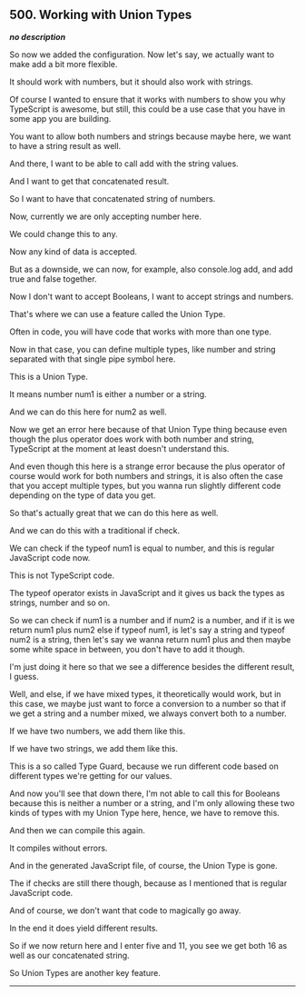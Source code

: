 ## 500. Working with Union Types

<strong><em>no description</em></strong>

<v Presenter>So now we added the configuration.</v> Now let's say, we actually
want to make add a bit more flexible. 

It should work with numbers, but it should also work with strings. 

Of course I wanted to ensure that it works with numbers to show you why
TypeScript is awesome, but still, this could be a use case that you have in some
app you are building. 

You want to allow both numbers and strings because maybe here, we want to have a
string result as well. 

And there, I want to be able to call add with the string values. 

And I want to get that concatenated result. 

So I want to have that concatenated string of numbers. 

Now, currently we are only accepting number here. 

We could change this to any. 

Now any kind of data is accepted. 

But as a downside, we can now, for example, also console.log add, and add true
and false together. 

Now I don't want to accept Booleans, I want to accept strings and numbers. 

That's where we can use a feature called the Union Type. 

Often in code, you will have code that works with more than one type. 

Now in that case, you can define multiple types, like number and string
separated with that single pipe symbol here. 

This is a Union Type. 

It means number num1 is either a number or a string. 

And we can do this here for num2 as well. 

Now we get an error here because of that Union Type thing because even though
the plus operator does work with both number and string, TypeScript at the
moment at least doesn't understand this. 

And even though this here is a strange error because the plus operator of course
would work for both numbers and strings, it is also often the case that you
accept multiple types, but you wanna run slightly different code depending on
the type of data you get. 

So that's actually great that we can do this here as well. 

And we can do this with a traditional if check. 

We can check if the typeof num1 is equal to number, and this is regular
JavaScript code now. 

This is not TypeScript code. 

The typeof operator exists in JavaScript and it gives us back the types as
strings, number and so on. 

So we can check if num1 is a number and if num2 is a number, and if it is we
return num1 plus num2 else if typeof num1, is let's say a string and typeof num2
is a string, then let's say we wanna return num1 plus and then maybe some white
space in between, you don't have to add it though. 

I'm just doing it here so that we see a difference besides the different result,
I guess. 

Well, and else, if we have mixed types, it theoretically would work, but in this
case, we maybe just want to force a conversion to a number so that if we get a
string and a number mixed, we always convert both to a number. 

If we have two numbers, we add them like this. 

If we have two strings, we add them like this. 

This is a so called Type Guard, because we run different code based on different
types we're getting for our values. 

And now you'll see that down there, I'm not able to call this for Booleans
because this is neither a number or a string, and I'm only allowing these two
kinds of types with my Union Type here, hence, we have to remove this. 

And then we can compile this again. 

It compiles without errors. 

And in the generated JavaScript file, of course, the Union Type is gone. 

The if checks are still there though, because as I mentioned that is regular
JavaScript code. 

And of course, we don't want that code to magically go away. 

In the end it does yield different results. 

So if we now return here and I enter five and 11, you see we get both 16 as well
as our concatenated string. 

So Union Types are another key feature. 

---